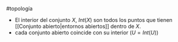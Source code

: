 #topología 

- El interior del conjunto $X$, $Int(X)$ son todos los puntos que tienen [[Conjunto abierto|entornos abiertos]] dentro de $X$. 
- cada conjunto abierto coincide con su interior ($U = Int(U)$)